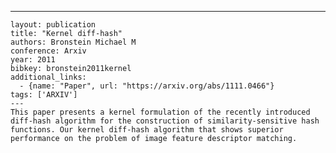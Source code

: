 ---
    layout: publication
    title: "Kernel diff-hash"
    authors: Bronstein Michael M
    conference: Arxiv
    year: 2011
    bibkey: bronstein2011kernel
    additional_links:
      - {name: "Paper", url: "https://arxiv.org/abs/1111.0466"}
    tags: ['ARXIV']
    ---
    This paper presents a kernel formulation of the recently introduced diff-hash algorithm for the construction of similarity-sensitive hash functions. Our kernel diff-hash algorithm that shows superior performance on the problem of image feature descriptor matching.